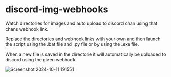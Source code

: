 # discord-img-webhooks
Watch directories for images and auto upload to discord chan using that chans webhook link. 


Replace the directories and webhook links with your own and then launch the script using the .bat file and .py file or by using the .exe file. 

When a new file is saved in the directorie it will automatically be uploaded to discord using the given webhook.

![Screenshot 2024-10-11 191551](https://github.com/user-attachments/assets/7e84dadc-9b81-486a-8f34-c5e7f608311b)
